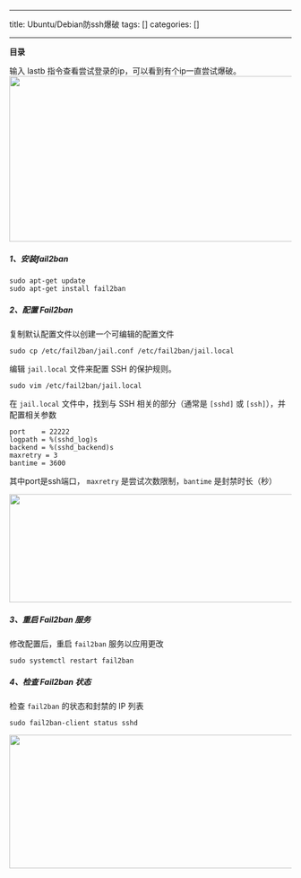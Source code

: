 
--- 
title:  Ubuntu/Debian防ssh爆破 
tags: []
categories: [] 

---
**目录**











输入 lastb 指令查看尝试登录的ip，可以看到有个ip一直尝试爆破。<img alt="" height="295" src="https://img-blog.csdnimg.cn/direct/6f09719b6fab4fce940d663adcc156db.png" width="899">

##### 1、安装fail2ban

```
sudo apt-get update
sudo apt-get install fail2ban
```

##### 2、**配置 Fail2ban**

复制默认配置文件以创建一个可编辑的配置文件

```
sudo cp /etc/fail2ban/jail.conf /etc/fail2ban/jail.local

```

编辑 `jail.local` 文件来配置 SSH 的保护规则。

```
sudo vim /etc/fail2ban/jail.local
```

在 `jail.local` 文件中，找到与 SSH 相关的部分（通常是 `[sshd]` 或 `[ssh]`），并配置相关参数

```
port    = 22222
logpath = %(sshd_log)s
backend = %(sshd_backend)s
maxretry = 3
bantime = 3600
```

其中port是ssh端口， `maxretry` 是尝试次数限制，`bantime` 是封禁时长（秒）

<img alt="" height="193" src="https://img-blog.csdnimg.cn/direct/a381ba8ca1c34e1988f4e9cd6205de57.png" width="622">

##### 3、**重启 Fail2ban 服务**

修改配置后，重启 `fail2ban` 服务以应用更改

```
sudo systemctl restart fail2ban

```

##### 4、**检查 Fail2ban 状态**

检查 `fail2ban` 的状态和封禁的 IP 列表

```
sudo fail2ban-client status sshd

```

<img alt="" height="238" src="https://img-blog.csdnimg.cn/direct/f83b157a380349e5bbf8d8a3ac33eea2.png" width="515">


